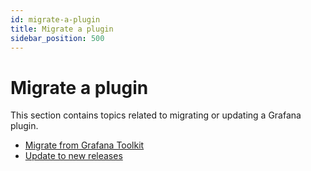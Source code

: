 ```yaml
---
id: migrate-a-plugin
title: Migrate a plugin
sidebar_position: 500
---
```


# Migrate a plugin

This section contains topics related to migrating or updating a Grafana plugin.

- [Migrate from Grafana Toolkit](./migrate-from-toolkit)
- [Update to new releases](./update-to-new-releases)